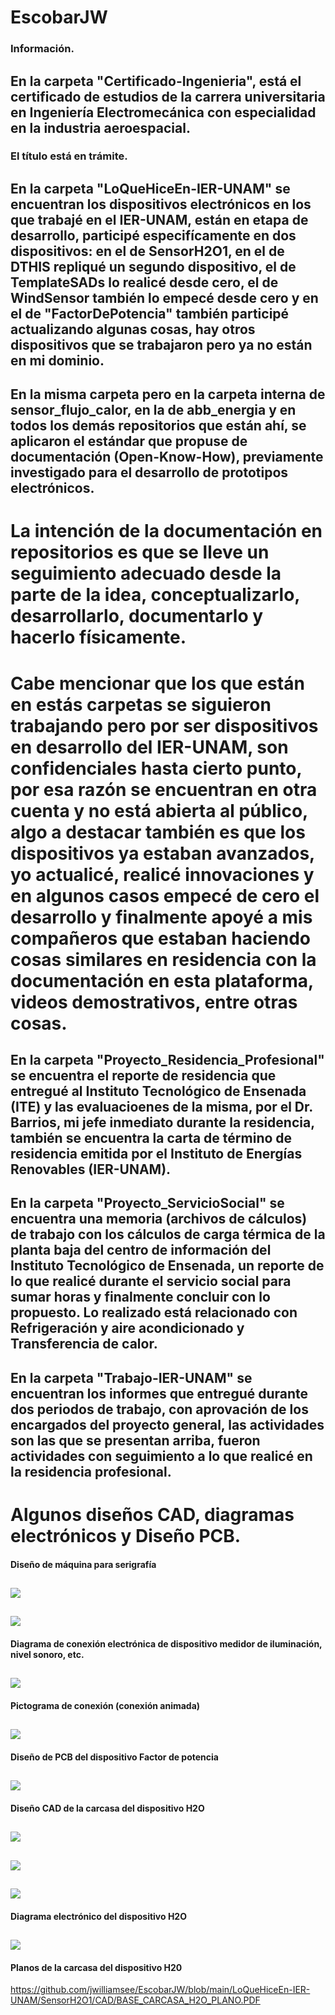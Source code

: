 # EscobarJW
### Información.

## En la carpeta "Certificado-Ingenieria", está el certificado de estudios de la carrera universitaria en Ingeniería Electromecánica con especialidad en la industria aeroespacial.
### El título está en trámite.

## En la carpeta "LoQueHiceEn-IER-UNAM" se encuentran los dispositivos electrónicos en los que trabajé en el IER-UNAM, están en etapa de desarrollo, participé especifícamente en dos dispositivos: en el de **SensorH2O1**, en el de **DTHIS** repliqué un segundo dispositivo, el de **TemplateSADs** lo realicé desde cero, el de **WindSensor** también lo empecé desde cero y en el de "FactorDePotencia" también participé actualizando algunas cosas, hay otros dispositivos que se trabajaron pero ya no están en mi dominio.

## En la misma carpeta pero en la carpeta interna de **sensor_flujo_calor**, en la de **abb_energia** y en todos los demás repositorios que están ahí, se aplicaron el estándar que propuse de documentación (Open-Know-How), previamente investigado para el desarrollo de prototipos electrónicos.

# La intención de la documentación en repositorios es que se lleve un seguimiento adecuado desde la parte de la idea, conceptualizarlo, desarrollarlo, documentarlo y hacerlo físicamente.

# Cabe mencionar que los que están en estás carpetas se siguieron trabajando pero por ser dispositivos en desarrollo del IER-UNAM, son confidenciales hasta cierto punto, por esa razón se encuentran en otra cuenta y no está abierta al público, algo a destacar también es que los dispositivos ya estaban avanzados, yo actualicé, realicé innovaciones y en algunos casos empecé de cero el desarrollo y finalmente apoyé a mis compañeros que estaban haciendo cosas similares en residencia con la documentación en esta plataforma, videos demostrativos, entre otras cosas.


## En la carpeta "Proyecto_Residencia_Profesional" se encuentra el reporte de residencia que entregué al Instituto Tecnológico de Ensenada (ITE) y las evaluacioenes de la misma, por el Dr. Barrios, mi jefe inmediato durante la residencia, también se encuentra la carta de término de residencia emitida por el Instituto de Energías Renovables (IER-UNAM).

## En la carpeta "Proyecto_ServicioSocial" se encuentra una memoria (archivos de cálculos) de trabajo con los cálculos de carga térmica de la planta baja del centro de información del Instituto Tecnológico de Ensenada, un reporte de lo que realicé durante el servicio social para sumar horas y finalmente concluir con lo propuesto. Lo realizado está relacionado con **Refrigeración y aire acondicionado** y **Transferencia de calor**.

## En la carpeta "Trabajo-IER-UNAM" se encuentran los informes que entregué durante dos periodos de trabajo, con aprovación de los encargados del proyecto general, las actividades son las que se presentan arriba, fueron actividades con seguimiento a lo que realicé en la residencia profesional.

# Algunos diseños CAD, diagramas electrónicos y Diseño PCB.
#### Diseño de máquina para serigrafía
![](https://github.com/jwilliamsee/EscobarJW/blob/main/LoQueHiceEn-IER-UNAM/DTHIS/Imagenes/Serigraf%C3%ADa.PNG)
------------
![](https://github.com/jwilliamsee/EscobarJW/blob/main/LoQueHiceEn-IER-UNAM/DTHIS/Imagenes/Serigraf%C3%ADa1.PNG)
------------
#### Diagrama de conexión electrónica de dispositivo medidor de iluminación, nivel sonoro, etc.
![](https://github.com/jwilliamsee/EscobarJW/blob/main/LoQueHiceEn-IER-UNAM/DTHIS/Imagenes/Esquema1.PNG)
------------
#### Pictograma de conexión (conexión animada)
![](https://github.com/jwilliamsee/EscobarJW/blob/main/LoQueHiceEn-IER-UNAM/DTHIS/Imagenes/Pictograma.PNG)
------------
#### Diseño de PCB del dispositivo Factor de potencia
![](https://github.com/jwilliamsee/EscobarJW/blob/main/LoQueHiceEn-IER-UNAM/FactorDePotencia/Diagramas/pcb_10_fases_easyeda.png)
------------
#### Diseño CAD de la carcasa del dispositivo H2O
![](https://github.com/jwilliamsee/EscobarJW/blob/main/LoQueHiceEn-IER-UNAM/SensorH2O1/Imagenes1/BaseCarcasa.PNG)
------------
![](https://github.com/jwilliamsee/EscobarJW/blob/main/LoQueHiceEn-IER-UNAM/SensorH2O1/Imagenes1/BaseMediaCarcasa.PNG)
------------
![](https://github.com/jwilliamsee/EscobarJW/blob/main/LoQueHiceEn-IER-UNAM/SensorH2O1/Imagenes1/CarcasaH2O.PNG)
------------
#### Diagrama electrónico del dispositivo H2O
![](https://github.com/jwilliamsee/EscobarJW/blob/main/LoQueHiceEn-IER-UNAM/SensorH2O1/Imagenes1/Conexi%C3%B3n_8S%20H2O.PNG)
------------
#### Planos de la carcasa del dispositivo H20
https://github.com/jwilliamsee/EscobarJW/blob/main/LoQueHiceEn-IER-UNAM/SensorH2O1/CAD/BASE_CARCASA_H2O_PLANO.PDF
